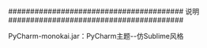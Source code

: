 ########################################  说明 ########################################


PyCharm-monokai.jar：PyCharm主题--仿Sublime风格
  
